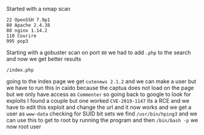 Started with a nmap scan
```
22 OpenSSH 7.9p1
80 Apache 2.4.38
88 nginx 1.14.2
110 Courire
995 pop3
```
Starting with a gobuster scan on port `80` we had to add `.php` to the search and now we get better results 
```
/index.php
```
going to the index page we get `cutenews 2.1.2` and we can make a user but we have to run this in caido because the captua does not load on the page but we only have access as `Commenter` so going back to google to look for exploits I found a couple but one worked `CVE-2019-1147` its a RCE and we have to edit this exploit and change the url and it now works and we get a user as `www-data` checking for SUID bit sets we find `/usr/bin/hping3` and we can use this to get to root by running the program and then `/bin/bash -p` we now root user 